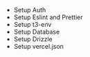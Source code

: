 - Setup Auth
- Setup Eslint and Prettier
- Setup t3-env
- Setup Database
- Setup Drizzle
- Setup vercel.json

